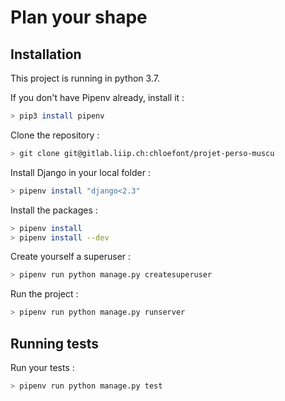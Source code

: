 # Plan your shape

## Installation

This project is running in python 3.7.

If you don't have Pipenv already, install it :
```bash
> pip3 install pipenv
```

Clone the repository :
```bash
> git clone git@gitlab.liip.ch:chloefont/projet-perso-muscu
```

Install Django in your local folder :
```bash
> pipenv install "django<2.3"
```

Install the packages :
```bash
> pipenv install
> pipenv install --dev
```

Create yourself a superuser :
```bash
> pipenv run python manage.py createsuperuser
```

Run the project :
```bash
> pipenv run python manage.py runserver
```

## Running tests

Run your tests :
```bash
> pipenv run python manage.py test
```
